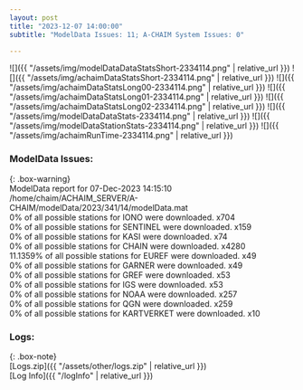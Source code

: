 ```yaml
---
layout: post
title: "2023-12-07 14:00:00"
subtitle: "ModelData Issues: 11; A-CHAIM System Issues: 0"

---
```


![]({{ "/assets/img/modelDataDataStatsShort-2334114.png" | relative_url }})
![]({{ "/assets/img/achaimDataStatsShort-2334114.png" | relative_url }})
![]({{ "/assets/img/achaimDataStatsLong00-2334114.png" | relative_url }})
![]({{ "/assets/img/achaimDataStatsLong01-2334114.png" | relative_url }})
![]({{ "/assets/img/achaimDataStatsLong02-2334114.png" | relative_url }})
![]({{ "/assets/img/modelDataDataStats-2334114.png" | relative_url }})
![]({{ "/assets/img/modelDataStationStats-2334114.png" | relative_url }})
![]({{ "/assets/img/achaimRunTime-2334114.png" | relative_url }})


### ModelData Issues:  
  
{: .box-warning}  
 ModelData report for 07-Dec-2023 14:15:10   
 /home/chaim/ACHAIM_SERVER/A-CHAIM/modelData/2023/341/14/modelData.mat   
 0% of all possible stations for IONO were downloaded. x704   
 0% of all possible stations for SENTINEL were downloaded. x159   
 0% of all possible stations for KASI were downloaded. x74   
 0% of all possible stations for CHAIN were downloaded. x4280   
 11.1359% of all possible stations for EUREF were downloaded. x49   
 0% of all possible stations for GARNER were downloaded. x49   
 0% of all possible stations for GREF were downloaded. x53   
 0% of all possible stations for IGS were downloaded. x53   
 0% of all possible stations for NOAA were downloaded. x257   
 0% of all possible stations for QGN were downloaded. x259   
 0% of all possible stations for KARTVERKET were downloaded. x10   
  


### Logs:  
  
{: .box-note}  
[Logs.zip]({{ "/assets/other/logs.zip" | relative_url }})  
[Log Info]({{ "/logInfo" | relative_url }})  
